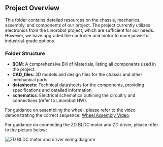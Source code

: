 ## Project Overview

This folder contains detailed resources on the chassis, mechanics, assembly, and components of our project. The project currently utilizes electronics from the Linorobot project, which are sufficient for our needs. However, we have upgraded the controller and motor to more powerful, industrial-grade options.

### Folder Structure
- **BOM**: A comprehensive Bill of Materials, listing all components used in the project.
- **CAD_files**: 3D models and design files for the chassis and other mechanical parts.
- **datasheets**: Technical datasheets for the components, providing specifications and detailed information.
- **schematics**: Electrical schematics outlining the circuitry and connections (refer to Linorobot HW).

For guidance on assembling the wheel, please refer to the video demonstrating the correct sequence:
[Wheel Assembly Video](https://youtu.be/FlsYwoiEAsk?feature=shared).

For guidance on connecting the ZD BLDC motor and ZD driver, please refer to the picture below:

![ZD BLDC motor and driver wiring diagram](https://github.com/openAMRobot/OpenAMR/blob/main/docs/hardware/pictures/ZDmotor_driver.jpg)
